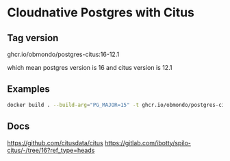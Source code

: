 # Cloudnative Postgres with Citus

## Tag version
ghcr.io/obmondo/postgres-citus:16-12.1

which mean postgres version is 16
and citus version is 12.1

## Examples

```bash
docker build . --build-arg="PG_MAJOR=15" -t ghcr.io/obmondo/postgres-citus:15-12.1
```

## Docs

https://github.com/citusdata/citus
https://gitlab.com/ibotty/spilo-citus/-/tree/16?ref_type=heads
